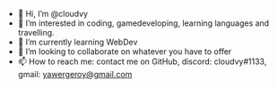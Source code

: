 - 👋 Hi, I’m @cloudvy
- 👀 I’m interested in coding, gamedeveloping, learning languages and travelling.
- 🌱 I’m currently learning WebDev
- 💞️ I’m looking to collaborate on whatever you have to offer
- 📫 How to reach me: contact me on GitHub, discord: cloudvy#1133, gmail: yawergeroy@gmail.com

<!---
cloudvy/cloudvy is a ✨ special ✨ repository because its `README.md` (this file) appears on your GitHub profile.
You can click the Preview link to take a look at your changes.
--->
